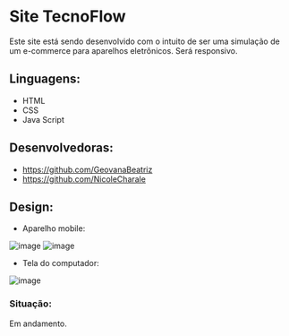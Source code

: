 # Site TecnoFlow

Este site está sendo desenvolvido com o intuito de ser uma simulação de um e-commerce para aparelhos eletrônicos. Será responsivo.

## Linguagens:
* HTML
* CSS
* Java Script

## Desenvolvedoras:

* https://github.com/GeovanaBeatriz
* https://github.com/NicoleCharale

## Design:
 * Aparelho mobile:
 
![image](https://user-images.githubusercontent.com/79049461/130875210-3588f7ec-38b0-42e9-b2f4-fbf7ead92819.png) ![image](https://user-images.githubusercontent.com/79049461/130875334-964af705-2c5a-42f5-bf8d-69aec171398b.png)

* Tela do computador: 

![image](https://user-images.githubusercontent.com/79049461/132240974-227acc23-6941-4053-967f-ddea56e43d10.png)


### Situação:
Em andamento.

